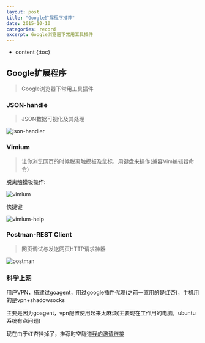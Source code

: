 ```yaml
---
layout: post
title: "Google扩展程序推荐"
date: 2015-10-10
categories: record
excerpt: Google浏览器下常用工具插件
---
```


* content
{:toc}

## Google扩展程序

> Google浏览器下常用工具插件

### JSON-handle

> JSON数据可视化及其处理

![json-handler](http://xiaohuishu.net/static/post_image/json-handle.png)

### Vimium

> 让你浏览网页的时候脱离触摸板及鼠标，用键盘来操作(兼容Vim编辑器命令)

脱离触摸板操作: 

![vimium](http://xiaohuishu.net/static/post_image/vimium.png)

快捷键

![vimium-help](http://xiaohuishu.net/static/post_image/vimium-help.jpg)

### Postman-REST Client

> 网页调试与发送网页HTTP请求神器

![postman](http://xiaohuishu.net/static/post_image/postman.png)
 
### 科学上网

用户VPN，搭建过goagent，用过google插件代理(之前一直用的是红杏)，手机用的是vpn+shadowsocks

主要是因为goagent，vpn配置使用起来太麻烦(主要现在工作用的电脑，ubuntu系统有点问题)

现在由于红杏挂掉了，推荐时空隧道[我的邀请链接](http://suidao.wuseyi.com/invi/M9wIN8)
